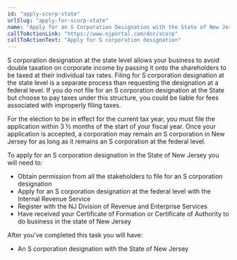 ```yaml
---
id: "apply-scorp-state"
urlSlug: "apply-for-scorp-state"
name: "Apply for an S Corporation Designation with the State of New Jersey"
callToActionLink: "https://www.njportal.com/dor/scorp"
callToActionText: "Apply for S corporation designation"
---
```


S corporation designation at the state level allows your business to avoid double taxation on corporate income by passing it onto the shareholders to be taxed at their individual tax rates. Filing for S corporation designation at the state level is a separate process than requesting the designation at a federal level. If you do not file for an S corporation designation at the State but choose to pay taxes under this structure, you could be liable for fees associated with improperly filing taxes.

For the election to be in effect for the current tax year, you must file the application within 3 ½ months of the start of your fiscal year. Once your application is accepted, a corporation may remain an S corporation in New Jersey for as long as it remains an S corporation at the federal level.

To apply for an S corporation designation in the State of New Jersey you will need to:

- Obtain permission from all the stakeholders to file for an S corporation designation
- Apply for an S corporation designation at the federal level with the Internal Revenue Service
- Register with the NJ Division of Revenue and Enterprise Services
- Have received your Certificate of Formation or Certificate of Authority to do business in the state of New Jersey

After you’ve completed this task you will have:

- An S corporation designation with the State of New Jersey

